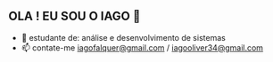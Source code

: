 ## OLA ! EU SOU O IAGO  👋

- 🌱 estudante de: análise e desenvolvimento de sistemas
- 📫 contate-me iagofalquer@gmail.com / iagooliver34@gmail.com
